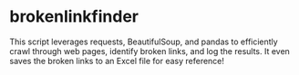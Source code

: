 # brokenlinkfinder
This script leverages requests, BeautifulSoup, and pandas to efficiently crawl through web pages, identify broken links, and log the results. It even saves the broken links to an Excel file for easy reference!
